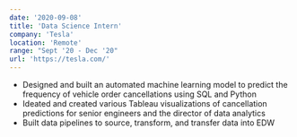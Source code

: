 ```yaml
---
date: '2020-09-08'
title: 'Data Science Intern'
company: 'Tesla'
location: 'Remote'
range: "Sept '20 - Dec '20"
url: 'https://tesla.com/'
---
```


- Designed and built an automated machine learning model to predict the frequency of vehicle
 order cancellations using SQL and Python
 - Ideated and created various Tableau visualizations of cancellation predictions for senior
 engineers and the director of data analytics
 - Built data pipelines to source, transform, and transfer data into EDW
